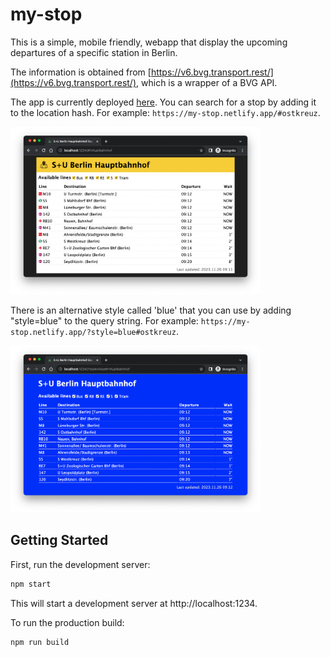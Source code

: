 # my-stop

This is a simple, mobile friendly, webapp that display the upcoming departures of a specific station in Berlin.

The information is obtained from [https://v6.bvg.transport.rest/](https://v6.bvg.transport.rest/), which is a wrapper of a BVG API.

The app is currently deployed [here](https://my-stop.netlify.app/). You can search for a stop by adding it to the location hash. For example: `https://my-stop.netlify.app/#ostkreuz`.

<img alt="Hauptbahnhof" src="./screenshot.png" width="400"/>

There is an alternative style called 'blue' that you can use by adding "style=blue" to the query string. For example: `https://my-stop.netlify.app/?style=blue#ostkreuz`.

<img alt="Hauptbahnhof in blue" src="./screenshot-blue.png" width="400"/>

## Getting Started

First, run the development server:

```bash
npm start
```

This will start a development server at http://localhost:1234.

To run the production build:

```bash
npm run build
```
